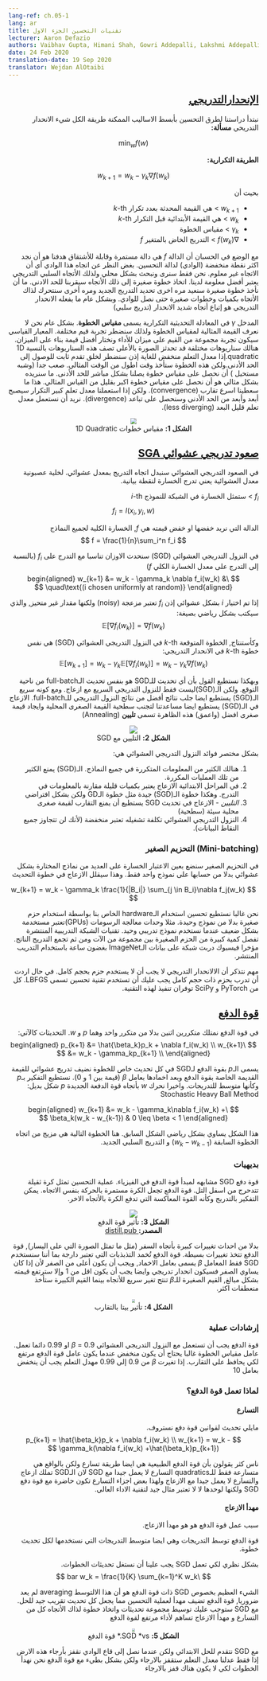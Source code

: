 ```yaml
---
lang-ref: ch.05-1
lang: ar
title: تقنيات التحسين الجزء الاول
lecturer: Aaron Defazio
authors: Vaibhav Gupta, Himani Shah, Gowri Addepalli, Lakshmi Addepalli
date: 24 Feb 2020
translation-date: 19 Sep 2020
translator: Wejdan AlOtaibi
---
```

<div dir="rtl">

## [الإنحدارالتدريجي](https://www.youtube.com/watch?v=--NZb480zlg&t=88s)

نبتدأ دراستنا لطرق التحسين بأبسط الاساليب الممكنة طريقة الكل شيء الانحدار التدريحي
**مسألة:**

$$
\min_w f(w)
$$

**الطريقة التكرارية:**

$$
w_{k+1} = w_k - \gamma_k \nabla f(w_k)
$$

بحيث أن
 - $w_{k+1}$ > هي القيمة المحدثة بعدد تكرار $k$-th
 - $w_k$ > هي القيمة الأبتدائية قبل التكرار $k$-th
 - $\gamma_k$ > مقياس الخطوة
 - $\nabla f(w_k)$ > التدريج الخاض بالمتغير $f$


مع الوضع في الحسبان أن الدالة $f$ هي دالة مستمرة وقابلة للأشتقاق
هدفنا هو أن نجد اكثر نقطة منخفضة (الوادي) لدالة التحسين. بغض النظر عن اتجاه هذا الوادي أي أن الاتجاه غير معلوم.
 نحن فقط سنرى ونبحث بشكل محلي ولذلك الأتجاه السلبي التدريجي يعتبر أفضل معلومة لدينا. اتخاذ خطوة صغيرة إلى ذلك الأتجاه سيقربنا للحد الادنى. ما أن نأخذ خطوة صغيرة سنعيد مره اخرى تحديد التدريج الجديد ومره أخرى سنتحرك لذاك الأتجاه بكميات وخطوات صغيرة حتى نصل للوادي.
 وبشكل عام ما يفعله الانحدار التدريجي هو إتباع أتجاه شديد الانحدار (تدريج سلبي)


المدخل $\gamma$ في المعادلة التحديثية التكرارية يسمى **مقياس الخطوة**. بشكل عام نحن لا نعرف القيمة المثالية لمقياس الخطوة ولذلك سنضطر تجربة قيم مختلفة.
المعيار القياسي سيكون تجربة مجموعة من القيم على ميزان للأداء ونختار أفضل قيمة بناء على الميزان. هنالك سناريوهات مختلفة قد تحدثز
الصورة بالأعلى تصف هذه السناريوهات بالنسبة 1D quadratic.إذا معدل التعلم منخفض للغاية إذن سنضطر لخلق تقدم ثابت للوصول إلى الحد الأدنى.ولكن هذه  الخطوة ستأخذ وقت اطول من الوقت المثالي.
صعب جدا (وشبه مستحيل ) أن نحصل على مقياس خطوة يصلنا بشكل مباشر للحد الأدنى. ما سنريده بشكل مثالي هو أن نحصل على مقياس خطوة اكبر بقليل من القياس المثالي. هذا ما سعطينا اسرع تقارب (convergence). ولكن إذا استعملنا معدل تعلم كبير التكرار سيصبح أبعد وأبعد من الحد الأدنى وسنحصل على تباعد (divergence). نريد أن نستعمل معدل تعلم قليل البعد (less diverging).

<center>
<img src="{{site.baseurl}}/images/week05/05-1/step-size.png" style="zoom: 70%; background-color:#DCDCDC;" /><br>
<b>الشكل 1:</b> مقياس خطوات 1D Quadratic
</center>


## [صعود تدريجي عشوائي SGA](https://www.youtube.com/watch?v=--NZb480zlg&t=898s)

في الصعود التدريجي العشوائي سنبدل اتجاه التدريج بمعدل عشوائي. لخلية عصبونية معدل العشوائية يعني تدرج الخسارة لنقطة بيانية. 

$f_i$ > ستمثل الخسارة في الشبكة للنموذج $i$-th
$$
f_i = l(x_i, y_i, w)
$$

الدالة التي نريد خفضها او خفض قيمته هي $f$, الخسارة الكلية لجميع النماذج
$$
f = \frac{1}{n}\sum_i^n f_i
$$

في النزول التدريجي العشوائي (SGD) سنحدث الاوزان تناسبا مع التدرج على $f_i$ 
(بالنسبة إلى التدرج على معدل الخسارة الكلي $f$)
$$
\begin{aligned}
w_{k+1} &= w_k - \gamma_k \nabla f_i(w_k) & \quad\text{(i chosen uniformly at random)}
\end{aligned}
$$

إذا تم اختيار $i$ بشكل عشوائي إذن $f_i$ تعتبر مزعجة (noisy) ولكنها مقدار غير متحيز, والذي سيكتب بشكل رياضي بصيغة:
$$
\mathbb{E}[\nabla f_i(w_k)] = \nabla f(w_k)
$$

وكأستنتاج, الخطوة المتوقعة $k$-th في النزول التدريجي العشوائي (SGD) هي نفس خطوة $k$-th في الانحدار التدريجي:
$$
\mathbb{E}[w_{k+1}] = w_k - \gamma_k \mathbb{E}[\nabla f_i(w_k)] = w_k - \gamma_k \nabla f(w_k)
$$

وبهكذا نستطيع القول بأن أي تحديث للـSGD هو بنفس تحديث الـfull-batch من ناحية التوقع. ولكن الـ(SGD)ليست فقط للنزول التدريجي السريع مع ازعاج.
ومع كونه سريع الـ(SGD) يستطبع ايضا جلب نتائج أفضل من نتائج النزول التدريجي للـfull-batch. الازعاج في الـ(SGD) يستطيع ايضا مساعدتنا لتجنب سطحية القيمة الصغرى المحلية وايجاد قيمة صغرى افضل (واعمق) هذه الظاهرة تسمى **تليين** (Annealing)
<center>
<img src="{{site.baseurl}}/images/week05/05-1/annealing.png"/><br>
<b>الشكل 2:</b> التليين مع SGD
</center>

بشكل مختصر فوائد النزول التدريجي العشوائي هي:
 1. هنالك الكثير من المعلومات المتكررة في جميع النماذج. الـ(SGD) يمنع الكثير من تلك العمليات المكررة.
 2. في المراحل الابتدائية الازعاج يعتبر بكميات قليلة مقارنة بالمعلومات في التدرج. وهكذا خطوة الـ(SGD) جيدة مثل خطوة الـGD ولكن بشكل افتراضي
 3. *التليين* - الازعاج في تحديث SGD يستطيع أن يمنع التقارب لقيمة صغرى محلية سيئة (سطحية)
 4. النزول التدريجي العشوائي تكلفة تشغيله تعتبر منخفضة (لأنك لن تتجاوز جميع النقاط البيانات).


### (Mini-batching) التحزيم الصغير 

في التحزيم الصغير سنضع بعين الاعتبار الخسارة على العديد من نماذج المختارة بشكل عشوائي بدلا من حسابها على نموذج واحد فقط.
وهذا سيقلل الازعاج في خطوة التحديث

$$
w_{k+1} = w_k - \gamma_k \frac{1}{|B_i|} \sum_{j \in B_i}\nabla f_j(w_k)
$$

نحن غالبا نستطيع تحسين استخدام الـhardware الخاص بنا بواسطة استخدام حزم صغيرة بدلا من نموذج وحيدة. مثلا وحدات  معالجة الرسومات (GPUs)تعتبر مستخدمة بشكل ضعيف عندما نستخدم نموذج تدريبي وحيد.
تقنيات الشبكة التدريبية المنتشرة تفصل كمية كبيرة من الحزم الصغيرة بين مجموعة من الآت ومن ثم تجمع التدريج الناتج. مؤخرا فيسبوك دربت شبكة على بيانات الـImageNet بغضون ساعة باستخدام التدريب المنتشر.

مهم نتذكر أن الالانحدار التدريجي لا يجب أن لا يستخدم حزم بحجم كامل. في حال اردت أن تدرب بحزم ذات حجم كامل يجب عليك أن تستخدم تقنية تحسين تسمى LBFGS. كل من PyTorch و SciPy توفران تنفيذ لهذه التقنية.

## [قوة الدفع ](https://www.youtube.com/watch?v=--NZb480zlg&t=1672s)

في قوة الدفع نمتلك متكررين اثنين بدلا من متكرر واحد وهما $p$ و $w$. التحديثات كالآتي:
$$
\begin{aligned}
p_{k+1} &= \hat{\beta_k}p_k + \nabla f_i(w_k) \\
w_{k+1} &=  w_k - \gamma_kp_{k+1} \\
\end{aligned}
$$

يسمى الـ$p$ بقوة الدفع لـSGD في كل تحديث خاص للخطوة نضيف تدريج عشوائي للقيمة القديمة الخاصة بقوة الدفع وبعد اخمادها بعامل $\beta$ (قيمة بين 1 و 0). نستطيع التفكير بـ$p$ وكأنها متوسط للتدريجات. واخيرا نحرك $w$ بأتجاه قوة الدفعة الجديدة $p$
شكل بديل: Stochastic Heavy Ball Method

$$
\begin{aligned}
w_{k+1} &= w_k - \gamma_k\nabla f_i(w_k) + \beta_k(w_k - w_{k-1}) & 0 \leq \beta < 1
\end{aligned}
$$

هذا الشكل يساوي بشكل رياضي الشكل السابق. هنا الخطوة التالية هي مزيج من اتجاه الخطوة السابقة ($w_k - w_{k-1}$) و التدريج السلبي الجديد.

### بديهيات

قوة دفع SGD مشابهه لمبدأ قوة الدفع في الفيزياء. عملية التحسين تمثل كرة ثقيلة تتدحرج من اسفل التل. قوة الدفع تجعل الكرة مستمرة بالحركة بنفس الاتجاه. يمكن التفكير بالتدريج وكأنه القوة المعاكسة التي تدفع الكرة بالأتجاه الاخر.
<center>
<img src="{{site.baseurl}}/images/week05/05-1/momentum.png"/><br>
<b>الشكل 3:</b> تأثير قوة الدفع<br>
<b>المصدر:</b><a href="https://distill.pub/2017/momentum/" target="_blank"> distill.pub </a><br>
</center>

بدلا من احداث تغييرات كبيرة بأتجاه السفر (مثل ما تمثل الصورة التي على اليسار), قوة الدفع تتخذ تغييرات بسيطة. قوة الدفع تُخمد التذبذبات التي تعتبر دارجة بما أننا سنستخدم SGD فقط
المعامل $\beta$ يسمى بعامل الاخماد, ويجب أن يكون أعلى من الصفر لأن إذا كان يساوي الصفر فسيكون انحدار تدريجي وايضا يجب أن يكون اقل من 1 وإلا سترتفع قيمته بشكل مبالغ, القيم الصغيرة للـ$\beta$ تنتج تغير سريع للأتجاه بينما القيم الكبيرة ستأخذ منعطفات اكثر.
<center>
<img src="{{site.baseurl}}/images/week05/05-1/momentum-beta.png" style="zoom: 40%; background-color:#DCDCDC;"/><br>
<b>الشكل 4:</b> تأثير بيتا بالتقارب 
</center>


### إرشادات عملية
قوة الدفع يجب أن تستعمل مع النزول التدريجي العشوائي 
$\beta$ = 0.9 او 0.99 دائما تعمل.
عامل مقياس الخطوة غالبا يحتاج أن يكون منخفض عندما يكون عامل قوة الدفع مرتفع لكي يحافظ على التقارب. إذا تغيرت $\beta$ من 0.9 إلى 0.99 مهدل التعلم يجب أن ينخفض بعامل 10


### لماذا تعمل قوة الدفع؟ 


#### التسارع

مايلي تحديث لقوانين قوة دفع نستروف.
$$
p_{k+1} = \hat{\beta_k}p_k + \nabla f_i(w_k) \\
w_{k+1} =  w_k - \gamma_k(\nabla f_i(w_k) +\hat{\beta_k}p_{k+1})
$$

ناس كثر يقولون بأن قوة الدفع الطبيعية هي ايضا طريقة تسارع ولكن بالواقع هي متسارعة فقط للـquadratics
التسارع لا يعمل جيدا مع SGD لان الـSGD تملك ازعاج والتسارع لا يعمل جيدا مع الازعاج ولهذا بعض اجزاء التسارع تكون حاضرة مع قوة دفع SGD ولكنها لوحدها لا لا تعتبر مثال جيد لتقنية الاداء العالي.

#### مهدأ الازعاج

سبب عمل قوة الدفع هو هو مهدأ الازعاج.

قوة الدفع توسط التدريجات وهي ايضا متوسط التدريجات التي نستخدمها لكل تحديث خطوة.

بشكل نظري لكي تعمل SGD يجب علينا أن نستغل تحديثات الخطوات.
$$
\bar w_k = \frac{1}{K} \sum_{k=1}^K w_k
$$

الشيء العظيم بخصوص SGD ذات قوة الدفع هو أن هذا الالتوسط averaging لم يعد ضروريا, قوة الدفع تضيف مهدأ لعملية التحسين مما يجعل كل تحديث تقريب جيد للحل.
مع SGD ستوجب عليك توسيط مجموعة تحديثات واتخاذ خطوة لذاك الأتجاه
كل من التسارع و مهدأ الازعاج تساهم لأداء مرتفع لقوة الدفع
<center>
<img src="{{site.baseurl}}/images/week05/05-1/sgd-vs-momentum.png" style="zoom: 35%; background-color:#DCDCDC;"/><br>
<b>الشكل 5:</b> SGD *vs.* قوة الدفع
</center>

مع SGD نتقدم للحل الابتدائي ولكن عندما نصل إلى قاع الوادي نقفز بأرجاء هذه الارض إذا فقط عدلنا معدل التعلم ستقفز بالارجاء ولكن بشكل بطيء مع قوة الدفع نحن نهدأ الخطوات لكي لا يكون هناك قفز بالارجاء

</div>
